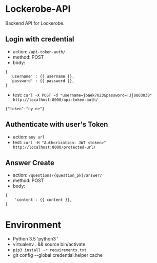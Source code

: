 # Lockerobe-API

Backend API for Lockerobe.

## Login with credential
- action: `/api-token-auth/`
- method: POST
- body:
```
{
  'username' : {{ username }},
  'password' : {{ password }},
}
```
- test:
`curl -X POST -d "username=jbaek7023&password=!Jj8803838" http://localhost:8000/api-token-auth/`
```
{"token":"ey-ee"}
```

## Authenticate with user's Token
- action: `any url`
- test:
`curl -H "Authorization: JWT <token>" http://localhost:8000/protected-url/`

## Answer Create

- action: `/questions/{question_pk}/answer/`
- method: POST
- body:
```
{
    'content': {{ content }},
}
```

# Environment

- Python 3.5 'python3 '
- virtualenv . && source bin/activate
- `pip3 install -r requirements.txt`
- git config --global credential.helper cache
